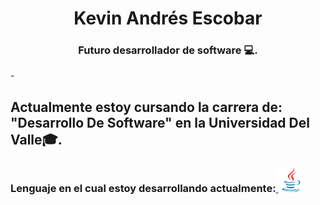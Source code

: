 <h1 align="center">Kevin Andrés Escobar</h1><h3 align="center">Futuro desarrollador de software 💻.</h3>-

<h2>Actualmente estoy cursando la carrera de: "Desarrollo De Software" en la Universidad Del Valle🎓.</h2>


<h3>Lenguaje en el cual estoy desarrollando actualmente:<a href = "https://www.java.com" target="_blank" rel="noreferrer"> <img src="https://raw.githubusercontent.com/devicons/devicon/master/icons/java/java-original.svg" alt="java" width="40" height="40"/> </a> </h3>
